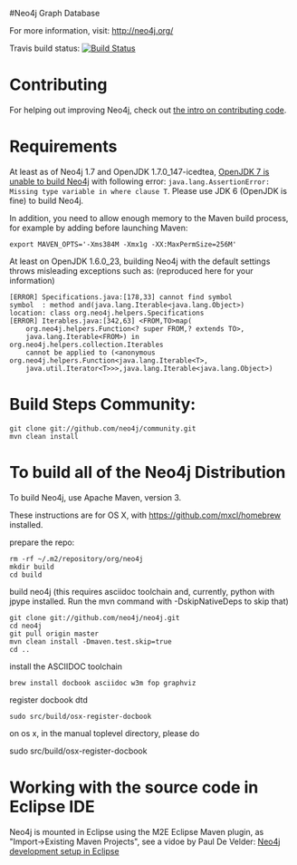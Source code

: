 #Neo4j Graph Database

For more information, visit:
http://neo4j.org/

Travis build status:
[![Build Status](https://secure.travis-ci.org/peterneubauer/community-experiments.png)](http://travis-ci.org/peterneubauer/community-experiments)


Contributing
============

For helping out improving Neo4j, check out [the intro on contributing code](http://docs.neo4j.org/chunked/milestone/community-contributing-code.html).

Requirements
============

At least as of Neo4j 1.7 and OpenJDK 1.7.0_147-icedtea,
[OpenJDK 7 is unable to build Neo4j](https://groups.google.com/group/neo4j/msg/e208be9ee1c101d7) with
following error: `java.lang.AssertionError: Missing type variable in where clause T`.
Please use JDK 6 (OpenJDK is fine) to build Neo4j.

In addition, you need to allow enough memory to the Maven build process,
for example by adding before launching Maven:

    export MAVEN_OPTS='-Xms384M -Xmx1g -XX:MaxPermSize=256M'

At least on OpenJDK 1.6.0_23, building Neo4j with the default settings
throws misleading exceptions such as: (reproduced here for your information)

    [ERROR] Specifications.java:[178,33] cannot find symbol
    symbol  : method and(java.lang.Iterable<java.lang.Object>)
    location: class org.neo4j.helpers.Specifications
    [ERROR] Iterables.java:[342,63] <FROM,TO>map(
		org.neo4j.helpers.Function<? super FROM,? extends TO>,
		java.lang.Iterable<FROM>) in org.neo4j.helpers.collection.Iterables
		cannot be applied to (<anonymous org.neo4j.helpers.Function<java.lang.Iterable<T>,
		java.util.Iterator<T>>>,java.lang.Iterable<java.lang.Object>)


Build Steps Community:
======================

    git clone git://github.com/neo4j/community.git
    mvn clean install


To build all of the Neo4j Distribution
======================================

To build Neo4j, use Apache Maven, version 3.

These instructions are for OS X, with https://github.com/mxcl/homebrew installed.

prepare the repo:

    rm -rf ~/.m2/repository/org/neo4j
    mkdir build
    cd build

build neo4j (this requires asciidoc toolchain and, currently, python with jpype installed. Run the mvn command with -DskipNativeDeps to skip that)

    git clone git://github.com/neo4j/neo4j.git
    cd neo4j
    git pull origin master
    mvn clean install -Dmaven.test.skip=true
    cd ..

install the ASCIIDOC toolchain

    brew install docbook asciidoc w3m fop graphviz

register docbook dtd

    sudo src/build/osx-register-docbook

on os x, in the manual toplevel directory, please do

   sudo src/build/osx-register-docbook


Working with the source code in Eclipse IDE
===========================================

Neo4j is mounted in Eclipse using the M2E Eclipse Maven plugin, as "Import->Existing Maven Projects", see a vidoe by
Paul De Velder: [Neo4j development setup in Eclipse](http://youtu.be/cFczTgsxktQ)

